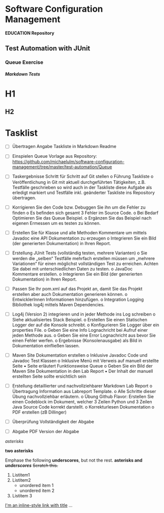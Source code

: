 # Software Configuration Management #

**EDUCATION Repository**

## Test Automation with JUnit ##

### Queue Exercise ###


##### Markdown Tests #####
# H1 #
## H2 ##



# Tasklist #
- [ ] Übertragen Angabe Taskliste in Markdown Readme
- [ ] Einspielen Queue Vorlage aus Repository: https://github.com/michaelulm/software-configuration-management/tree/master/test-automation/Queue
- [ ] Taskergebnisse Schritt für Schritt auf Git stellen
o Führung Taskliste
o Veröffentlichung in Git mit aktuell durchgeführten Tätigkeiten, z.B. Testfälle geschrieben so wird auch in der Taskliste diese Aufgabe als erledigt markiert und Testfälle inkl. geänderter Taskliste ins Repository übertragen.
- [ ] Korrigieren Sie den Code bzw. Debuggen Sie ihn um die Fehler zu finden
o Es befinden sich gesamt 3 Fehler im Source Code.
o Bei Bedarf Optimieren Sie das Queue Beispiel.
o Ergänzen Sie das Beispiel nach eigenen Ermessen um es testen zu können.
- [ ] Erstellen Sie für Klasse und alle Methoden Kommentare um mittels Javadoc eine API Dokumentation zu erzeugen
o Integrieren Sie ein Bild (der generierten Dokumentation) in Ihren Report.
- [ ] Erstellung JUnit Tests (vollständig testen, mehrere Varianten)
o Sie werden die „selben“ Testfälle mehrfach erstellen müssen um „mehrere Variationen“ für einen möglichst vollständigen Test zu erreichen. Achten Sie dabei mit unterschiedlichen Daten zu testen.
o JavaDoc Kommentare erstellen.
o Integrieren Sie ein Bild (der generierten Dokumentation) in Ihren Report.
- [ ] Passen Sie Ihr pom.xml auf das Projekt an, damit Sie das Projekt erstellen aber auch Dokumentation generieren können.
o EntwicklerInnen Informationen hinzufügen.
o Integration Logging Bibliothek log4j mittels Maven Dependencies.
- [ ] Log4j (Version 2) integrieren und in jeder Methode ins Log schreiben
o Siehe aktualisiertes Stack Beispiel.
o Erstellen Sie einen Statischen Logger der auf die Konsole schreibt.
o Konfigurieren Sie Logger über ein properties File.
o Geben Sie eine Info Lognachricht bei Aufruf einer jeden Methode aus.
o Geben Sie eine Error Lognachricht aus bevor Sie einen Fehler werfen.
o Ergebnisse (Konsolenausgabe) als Bild in Dokumentation einfließen lassen.
- [ ] Maven Site Dokumentation erstellen
o Inklusive Javadoc Code und Javadoc Test Klassen
o Inklusive Menü mit Verweis auf manuell erstellte Seite
▪ Seite erläutert Funktionsweise Queue
o Geben Sie ein Bild der Maven Site Dokumentation in den Lab Report
▪ Der Inhalt der manuell erstellten Seite sollte ersichtlich sein
- [ ] Erstellung detaillierter und nachvollziehbarer Markdown Lab Report
o Übertragung Information aus Labreport Template.
o Alle Schritte dieser Übung nachvollziehbar erläutern.
o Übung Github Flavor: Erstellen Sie einen Codeblock im Dokument, welcher 3 Zeilen Python und 3 Zeilen Java Source Code korrekt darstellt.
o Korrekturlesen Dokumentation
o PDF erstellen (zB Dillinger)
- [ ] Überprüfung Vollständigkeit der Abgabe
- [ ] Abgabe PDF Version der Abgabe



*asterisks*

**two asterisks** 

Emphase the following __underscores__, but not the rest.
**asterisks and _underscores_**
~~Scratch this.~~

1. Listitem1
2. Listitem2
   + unordered item 1
   + unordered item 2
3. Listitem 3


[I'm an inline-style link with title](https://www.google.com "Google's Homepage")
...

